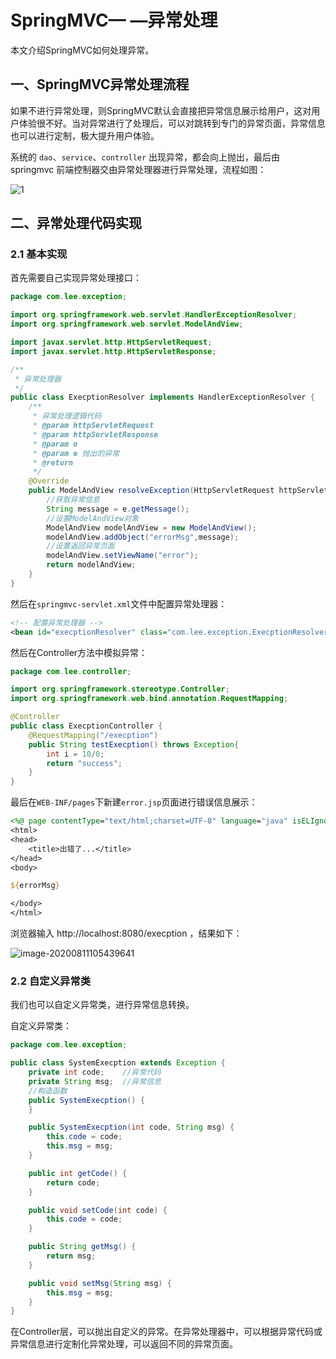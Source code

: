 # SpringMVC— —异常处理

本文介绍SpringMVC如何处理异常。



## 一、SpringMVC异常处理流程

如果不进行异常处理，则SpringMVC默认会直接把异常信息展示给用户，这对用户体验很不好。当对异常进行了处理后，可以对跳转到专门的异常页面，异常信息也可以进行定制，极大提升用户体验。

系统的 `dao`、`service`、`controller` 出现异常，都会向上抛出，最后由 springmvc 前端控制器交由异常处理器进行异常处理，流程如图：

![1](https://cdn.jsdelivr.net/gh/Lee-0o0/image-store/PicGo/2022-06-05/0fb9c2143e17f903114a47c7e0a6e923--ecca--1.jpg)



## 二、异常处理代码实现

### 2.1 基本实现

首先需要自己实现异常处理接口：

```java
package com.lee.exception;

import org.springframework.web.servlet.HandlerExceptionResolver;
import org.springframework.web.servlet.ModelAndView;

import javax.servlet.http.HttpServletRequest;
import javax.servlet.http.HttpServletResponse;

/**
 * 异常处理器
 */
public class ExecptionResolver implements HandlerExceptionResolver {
    /**
     * 异常处理逻辑代码
     * @param httpServletRequest
     * @param httpServletResponse
     * @param o
     * @param e 抛出的异常
     * @return
     */
    @Override
    public ModelAndView resolveException(HttpServletRequest httpServletRequest, HttpServletResponse httpServletResponse, Object o, Exception e) {
        //获取异常信息
        String message = e.getMessage();
        //设置ModelAndView对象
        ModelAndView modelAndView = new ModelAndView();
        modelAndView.addObject("errorMsg",message);
        //设置返回异常页面
        modelAndView.setViewName("error");
        return modelAndView;
    }
}

```

然后在`springmvc-servlet.xml`文件中配置异常处理器：

```xml
<!-- 配置异常处理器 -->
<bean id="execptionResolver" class="com.lee.exception.ExecptionResolver"></bean>
```

然后在Controller方法中模拟异常：

```java
package com.lee.controller;

import org.springframework.stereotype.Controller;
import org.springframework.web.bind.annotation.RequestMapping;

@Controller
public class ExecptionController {
    @RequestMapping("/execption")
    public String testExecption() throws Exception{
        int i = 10/0;
        return "success";
    }
}

```

最后在`WEB-INF/pages`下新建`error.jsp`页面进行错误信息展示：

```jsp
<%@ page contentType="text/html;charset=UTF-8" language="java" isELIgnored="false" %>
<html>
<head>
    <title>出错了...</title>
</head>
<body>

${errorMsg}

</body>
</html>

```

浏览器输入 http://localhost:8080/execption ，结果如下：

![image-20200811105439641](https://cdn.jsdelivr.net/gh/Lee-0o0/image-store/PicGo/2022-06-05/77dc5ba8427461f25bf53b4c7b5cd406--4a3e--image-20200811105439641.png)

### 2.2 自定义异常类

我们也可以自定义异常类，进行异常信息转换。

自定义异常类：

```java
package com.lee.exception;

public class SystemExecption extends Exception {
    private int code;    //异常代码
    private String msg;  //异常信息
    //构造函数
    public SystemExecption() {
    }

    public SystemExecption(int code, String msg) {
        this.code = code;
        this.msg = msg;
    }

    public int getCode() {
        return code;
    }

    public void setCode(int code) {
        this.code = code;
    }

    public String getMsg() {
        return msg;
    }

    public void setMsg(String msg) {
        this.msg = msg;
    }
}

```

在Controller层，可以抛出自定义的异常。在异常处理器中，可以根据异常代码或异常信息进行定制化异常处理，可以返回不同的异常页面。




